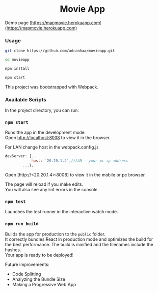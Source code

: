 <h1 align='center'>
  Movie App
</h1>

Demo page [https://mapmovie.herokuapp.com](https://mapmovie.herokuapp.com)


### Usage

```bash
git clone https://github.com/adnanhaa/movieapp.git

cd movieapp

npm install

npm start
```

This project was bootstrapped with Webpack.
### Available Scripts
In the project directory, you can run:

### `npm start`

Runs the app in the development mode.<br>
Open [http://localhost:8008](http://localhost:8008) to view it in the browser.

For LAN change host in the webpack.config.js
```js
devServer: {...
            host: '20.20.1.4',//LAN - your pc ip address
        ...},
```
Open [http://<20.20.1.4>:8008] to view it in the mobile or pc browser.

The page will reload if you make edits.<br>
You will also see any lint errors in the console.

### `npm test`
Launches the test runner in the interactive watch mode.<br>



### `npm run build`
Builds the app for production to the `public` folder.<br>
It correctly bundles React in production mode and optimizes the build for the best performance.
The build is minified and the filenames include the hashes.<br>
Your app is ready to be deployed!



Future improvements:
- Code Splitting
- Analyzing the Bundle Size
- Making a Progressive Web App

